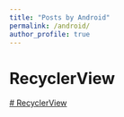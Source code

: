 ```yaml
---
title: "Posts by Android"
permalink: /android/
author_profile: true
---
```


# RecyclerView
[# RecyclerView](https://jhamin0511.github.io/android/Recyclerview)